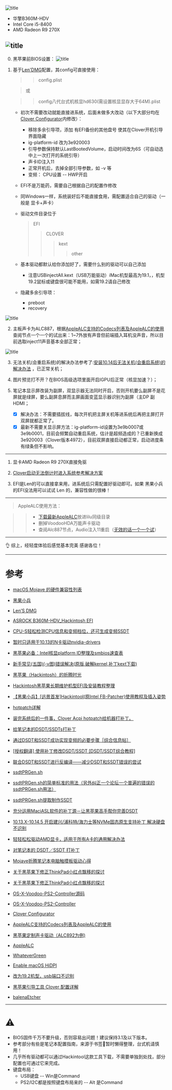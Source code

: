 
![title](https://i.imgur.com/w142YXM.jpg)
- 华擎B360M-HDV 
- Intel Core i5-8400
- AMD Radeon R9 270X

![title](https://i.imgur.com/SzHNSRG.jpg)
---
0. 黑苹果前BIOS设置：
	![title](https://i.imgur.com/ACC3LZo.png)

1. 基于[Len'DMG](http://bbs.pcbeta.com/search.php?mod=forum&searchid=3518&orderby=lastpost&ascdesc=desc&searchsubmit=yes&kw=Len)配置，其config可直接使用：
	>> config.plist

	> 或

	>> config八代台式机核显hd630(需设置核显显存大于64M).plist 

	- 初次不需要改动就能直接进系统，后面未做多大改动（以下大部分均在[Clover Configurator](https://mackie100projects.altervista.org/download-clover-configurator/)内修改）：
		* 移除多余引导项，添加 有EFI备份的其他盘号 使其在Clover开机引导界面隐藏
		* ig-platform-id 改为3e920003
		* 引导参数保持默认LastBootedVolume，启动时间改为6S（可自动选中上一次打开的系统引导）
		* 声卡ID注入11
		* 正常开机后，去掉全部引导参数，如 -v 等
		* 变频： CPU设置 -- HWP开启

 	- EFI不是万能药，需要自己根据自己的配置作修改
 	- 同Windows一样，系统装好后不能直接食用，需配置适合自己的驱动（一般是 显卡+声卡）
 	- 驱动文件目录位于
 		> EFI
		>> CLOVER
 		>>> kext
 		>>>> other

 	- 基本驱动都默认给你添加好了，需要什么别的驱动可以自己添加
 		* 注意USBinjectAll.kext（USB万能驱动）iMac机型最高为19.1，，机型19.2鼠标或键盘很可能不能用，如需19.2请自己修改

 	- 隐藏多余引导项：
		- preboot
		- recovery
	
![title](https://i.imgur.com/HKTOOSk.jpg)

2. 主板声卡为ALC887，根据[AppleALC支持的Codecs列表及AppleALC的使用](https://blog.daliansky.net/AppleALC-Supported-codecs.html) 查阅节点一个一个的试出来：1~7外放有声音但前端插入耳机没声音，所以目前选取inject11声音基本全部正常；

![title](https://i.imgur.com/RvNd9eH.jpg)


3. 无法关机(会重启系统)的解决办法参考了:[安装10.14后无法关机(会重启系统)的解决办法](http://bbs.pcbeta.com/forum.php?mod=viewthread&tid=1804882&highlight=%B9%D8%BB%FA) ，已正常关机；


4. 图片预览打不开？在BIOS高级选项里面开启IGPU后正常（核显加速？）；


5. 笔记本显示屏改装为副屏，双显示器无法同时开启，否则开机要么副屏不是花屏就是绿屏，要么副屏息屏而主屏画面变蓝显示器识别为副屏（主DP 副HDMI；
	- [x] 解决办法：不需要插拔线，每次开机把主屏关机等进系统后再把主屏打开双屏就都正常了。
	- [x] 最新不需要关显示屏方法：ig-platform-id设置为3e9b0007或3e9b0001，目前会频繁自动重启系统，估计是超频造成的？已重新换成3e920003（Clover版本4972），目前双屏直接启动都正常，启动进度条有绿条但不影响。

---
1. 显卡AMD Radeon R9 270X直接免驱

2. [Clover启动无法倒计时进入系统参考解决方案](http://bbs.pcbeta.com/forum.php?mod=viewthread&tid=1786366&highlight=%B5%B9%BC%C6%CA%B1)

3. EFI是Len的可以直接拿来用，进系统后只需配置好驱动即可。如果 黑果小兵 的EFI没法用可以试试 Len 的，兼容性做的很棒！

---
> AppleALC使用方法：
	
>> - [下载最新AppleALC](https://github.com/acidanthera/AppleALC/releases)放进lilu同级目录
>> - 删掉VoodooHDA万能声卡驱动
>> - 查阅Alc887节点，Audio注入11重启（[无效的话一个一个试](https://blog.daliansky.net/AppleALC-Supported-codecs.html )）
---
👌
综上，经轻度体验后感觉基本完美
感谢各位！

---

# 参考

*  [macOS Mojave 的硬件兼容性列表](https://github.com/CrazyPegAsus/macOS-Mojave-Compatibility-hardware-list)

*  [黑果小兵](https://blog.daliansky.net/)

*  [Len’S DMG](http://bbs.pcbeta.com/search.php?mod=forum&searchid=3518&orderby=lastpost&ascdesc=desc&searchsubmit=yes&kw=Len)

*  [ASROCK B360M-HDV_Hackintosh EFI](https://github.com/kennydiff/B360M-HDV_Hackin)

*  [CPU-S轻松检测CPU信息和变频档位，还可生成变频SSDT](http://bbs.pcbeta.com/viewthread-1698338-1-1.html)

*  [暂时只适用于10.13的N卡驱动nvidia-drivers](https://www.tonymacx86.com/nvidia-drivers/)

*  [黑苹果必备：Intel核显platform ID整理及smbios速查表](https://blog.daliansky.net/Intel-core-display-platformID-finishing.html)

*  [新手常见(五国)(-v图)错误解决(原版,破解kernel,补丁kext下载)](http://bbs.pcbeta.com/viewthread-863656-1-1.html)

*  [黑苹果（Hackintosh）的折腾时光](https://www.jianshu.com/p/bd57a9324f08)

*  [Hackintosh黑苹果长期维护机型EFI及安装教程整理](https://github.com/daliansky/Hackintosh)

*  [【黑果小兵】[远景首发]Hackintool(原Intel FB-Patcher)使用教程及插入姿势](http://bbs.pcbeta.com/forum.php?mod=viewthread&tid=1794948&highlight=fb)

*  [hotpatch详解](https://www.jianshu.com/p/7e9c045eef6a)

*  [装完系统后的一件事，Clover Acpi hotpatch给机器打补丁。](http://bbs.pcbeta.com/viewthread-1802902-1-3.html)

*  [给笔记本的DSDT/SSDTs打补丁](https://www.kancloud.cn/chandler/mac_os/482278#ACPI_205)

*  [通过DSDT和SSDT成功实现变频的必要步骤［综合信息帖］](http://bbs.pcbeta.com/viewthread-1578829-1-1.html)

*  [[授权翻译] 使用补丁修改DSDT/SSDT [DSDT/SSDT综合教程]](http://bbs.pcbeta.com/forum.php?mod=viewthread&tid=1571455)

*  [联合DSDT和SSDT进行反编译——减少DSDT和SSDT错误的尝试](http://bbs.pcbeta.com/viewthread-1475332-1-1.html)

*  [ssdtPRGen.sh](https://github.com/Piker-Alpha/ssdtPRGen.sh)

*  [ssdtPRGen.sh的简单标准的用法（另外纠正一个论坛一个普遍的错误的ssdtPRGen.sh用法）](http://bbs.pcbeta.com/viewthread-1720374-1-2.html)

*  [ssdtPRGen.sh提取制作SSDT](http://bbs.pcbeta.com/viewthread-1612058-1-7.html)

*  [充分运用MaciASL软件的补丁源－让黑苹果高手帮你完善DSDT](http://bbs.pcbeta.com/viewthread-1576959-1-1.html)

*  [10.13.X-10.14.5 开启建兴/浦科特/海力士等NVMe固态原生支持补丁 解决硬盘不识别](http://bbs.pcbeta.com/viewthread-1774117-1-1.html)

*  [轻轻松松驱动AMD显卡，适用于所有A卡的通用解决办法](http://bbs.pcbeta.com/forum.php?mod=viewthread&tid=1637874&highlight=%C7%E1%C7%E1%CB%C9%CB%C9%C7%FD%B6%AFAMD)

*  [对笔记本的 DSDT／SSDT 打补丁](https://blog.csdn.net/wr132/article/details/54798754)

*  [Mojave折腾笔记本电脑触摸板驱动心得](http://bbs.pcbeta.com/forum.php?mod=viewthread&tid=1805317&highlight=%B4%A5%C3%FE%B0%E5)

*  [关于黑苹果下修正ThinkPad小红点飘移的探讨](http://bbs.pcbeta.com/forum.php?mod=viewthread&tid=1794564&page=2#pid48732925)

*  [关于黑苹果下修正ThinkPad小红点飘移的探讨](http://bbs.pcbeta.com/viewthread-1794564-1-1.html)

*  [OS-X-Voodoo-PS2-Controller源码](https://github.com/tluck/OS-X-Voodoo-PS2-Controller)

*  [OS-X-Voodoo-PS2-Controller](https://bitbucket.org/RehabMan/os-x-voodoo-ps2-controller/downloads/)

*  [Clover Configurator](https://mackie100projects.altervista.org/download-clover-configurator/)

*  [AppleALC支持的Codecs列表及AppleALC的使用](https://blog.daliansky.net/AppleALC-Supported-codecs.html)

*  [黑苹果定制声卡驱动（ALC892为例)](https://www.jianshu.com/p/29a74f0664f1)

*  [AppleALC](https://github.com/acidanthera/AppleALC/releases)

*  [WhateverGreen](https://github.com/acidanthera/WhateverGreen/releases)

*  [Enable macOS HiDPI](https://github.com/xzhih/one-key-hidpi)

*  [改为19.2机型，usb端口不识别](http://bbs.pcbeta.com/forum.php?mod=viewthread&tid=1815666&highlight=19.2)

*  [黑苹果引导工具 Clover 配置详解](https://www.jianshu.com/p/b156b0177a24)

* [balenaEtcher](https://www.balena.io/etcher/)

---
# ⚠️
* BIOS固件千万不要升级，否则容易出问题！建议保持3.1及以下版本。
* 参考部分有些是笔记本配置指南，来源于书签🔖暂时懒得整理，台式机请慎用！
* 几乎所有驱动都可以通过Hackintool这款工具下载，不需要单独到处找，部分配置也可通过它来完成。
* 键盘布局：
	* USB键盘 -- Win是Command 
	* PS2/I2C都是按照键盘布局来的 -- Alt 是Command